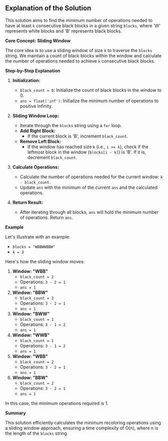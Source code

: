 ## Explanation of the Solution

This solution aims to find the minimum number of operations needed to have at least `k` consecutive black blocks in a given string `blocks`, where 'W' represents white blocks and 'B' represents black blocks.

**Core Concept: Sliding Window**

The core idea is to use a sliding window of size `k` to traverse the `blocks` string. We maintain a count of black blocks within the window and calculate the number of operations needed to achieve `k` consecutive black blocks.

**Step-by-Step Explanation**

1.  **Initialization:**
    * `black_count = 0`: Initialize the count of black blocks in the window to 0.
    * `ans = float('inf')`: Initialize the minimum number of operations to positive infinity.

2.  **Sliding Window Loop:**
    * Iterate through the `blocks` string using a `for` loop.
    * **Add Right Block:**
        * If the current block is 'B', increment `black_count`.
    * **Remove Left Block:**
        * If the window has reached size `k` (i.e., `i >= k`), check if the leftmost block in the window (`blocks[i - k]`) is 'B'. If it is, decrement `black_count`.

3.  **Calculate Operations:**
    * Calculate the number of operations needed for the current window: `k - black_count`.
    * Update `ans` with the minimum of the current `ans` and the calculated operations.

4.  **Return Result:**
    * After iterating through all blocks, `ans` will hold the minimum number of operations. Return `ans`.

**Example**

Let's illustrate with an example:

* `blocks = "WBBWWBBW"`
* `k = 3`

Here's how the sliding window moves:

1.  **Window: "WBB"**
    * `black_count = 2`
    * Operations: `3 - 2 = 1`
    * `ans = 1`
2.  **Window: "BBW"**
    * `black_count = 2`
    * Operations: `3 - 2 = 1`
    * `ans = 1`
3.  **Window: "BWW"**
    * `black_count = 1`
    * Operations: `3 - 1 = 2`
    * `ans = 1`
4.  **Window: "WWB"**
    * `black_count = 1`
    * Operations: `3 - 1 = 2`
    * `ans = 1`
5.  **Window: "WBB"**
    * `black_count = 2`
    * Operations: `3 - 2 = 1`
    * `ans = 1`
6.  **Window: "BBW"**
    * `black_count = 2`
    * Operations: `3 - 2 = 1`
    * `ans = 1`

In this case, the minimum operations required is 1.

**Summary**

This solution efficiently calculates the minimum recoloring operations using a sliding window approach, ensuring a time complexity of O(n), where n is the length of the `blocks` string.